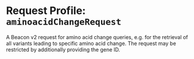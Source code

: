# Request Profile: `aminoacidChangeRequest`

A Beacon v2 request for amino acid change queries, e.g. for the retrieval of all variants leading to specific amino acid change. The request may be restricted by additionally providing the gene ID.